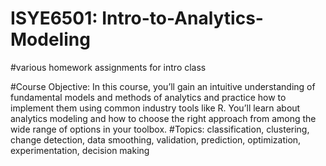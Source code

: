 # ISYE6501: Intro-to-Analytics-Modeling
#various homework assignments for intro class

#Course Objective: In this course, you’ll gain an intuitive understanding of fundamental models and methods of analytics and practice how to implement them using common industry tools like R. You’ll learn about analytics modeling and how to choose the right approach from among the wide range of options in your toolbox. #Topics: classification, clustering, change detection, data smoothing, validation, prediction, optimization, experimentation, decision making
